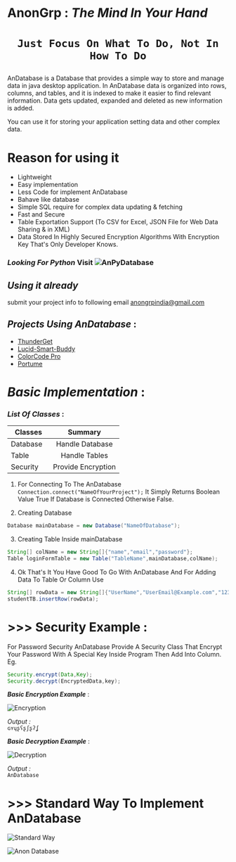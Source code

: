 # AnonGrp : _The Mind In Your Hand_

# <p align="center">`Just Focus On What To Do, Not In How To Do`</p>


<p>AnDatabase is a Database that provides a simple way to store and manage data in java desktop application. In AnDatabase data is organized into rows, columns, and tables, and it is indexed to make it easier to find relevant information. Data gets updated, expanded and deleted as new information is added.</p>
<p>You can use it for storing your application setting data and other complex data.</p>

# Reason for using it 
* Lightweight
* Easy implementation
* Less Code for implement AnDatabase
* Bahave like database
* Simple SQL require for complex data updating & fetching
* Fast and Secure 
* Table Exportation Support (To CSV for Excel, JSON File for Web Data Sharing & in XML)
* Data Stored In Highly Secured Encryption Algorithms With Encryption Key That's Only Developer Knows. 
 
   
### _Looking For Python_ Visit ![AnPyDatabase](https://github.com/Anikeshpatel/AnPyDatabase)    
## _Using it already_   
submit your project info to following email anongrpindia@gmail.com
## _Projects Using AnDatabase_ :   

* <a href="https://github.com/anongrp/ThunderGet">ThunderGet</a>
* <a href="https://github.com/Anikeshpatel/Lucid-Smart-Buddy">Lucid-Smart-Buddy</a>
* <a href="https://github.com/anikeshpatel/colorcode-pro">ColorCode Pro</a>   
* <a href="https://github.com/anongrp/Portume">Portume</a>   
 
# _Basic Implementation_ :

### _List Of Classes_ :    
| Classes       | Summary            |
| ------------- |:------------------:|
| Database      | Handle Database    |
| Table         | Handle Tables      |
| Security      | Provide Encryption |

 1. For Connecting To The AnDatabase `Connection.connect("NameOfYourProject");` It Simply Returns Boolean Value True If Database is Connected Otherwise False.     
 
 2. Creating Database  
 ```java 
 Database mainDatabase = new Database("NameOfDatabase");
 ```  
 3. Creating Table Inside mainDatabase  
 ```java 
 String[] colName = new String[]{"name","email","password"};
 Table loginFormTable = new Table("TableName",mainDatabase,colName);  
 ```
 
 4. Ok That's It You Have Good To Go With AnDatabase And For Adding Data To Table Or Column Use  
 ```java 
 String[] rowData = new String[]{"UserName","UserEmail@Example.com","12345"};
 studentTB.insertRow(rowData);
 ```
 
 # >>> Security Example : 

For Password Security AnDatabase Provide A Security Class That Encrypt Your Password With A Special Key Inside Program Then Add Into Column.  
Eg.  
```java 
Security.encrypt(Data,Key);
Security.decrypt(EncryptedData,key);
```

_**Basic Encryption Example**_ : 
 
![Encryption](https://raw.githubusercontent.com/anongrp/AnDatabase/master/images/Untitled-2.png)

_Output :_  
```ɢʏɥʂʕʂʃʂʔʆ```

_**Basic Decryption Example**_ : 
 
![Decryption](https://raw.githubusercontent.com/anongrp/AnDatabase/master/images/Untitled-1.png)

_Output :_  
```AnDatabase```    


# >>> Standard Way To Implement AnDatabase   
![Standard Way](https://raw.githubusercontent.com/anongrp/AnDatabase/master/images/standart.png ) 

 
![Anon Database](https://github.com/Anikeshpatel/AnDatabase/blob/master/images/AnonDatabase.png)  

